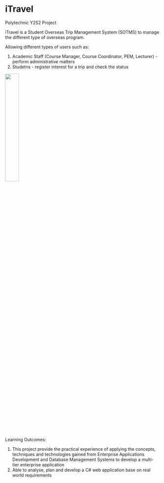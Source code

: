# iTravel
Polytechnic Y2S2 Project

iTravel is a Student Overseas Trip Management System (SOTMS) to manage the different type of overseas program.

Allowing different types of users such as:
1. Academic Staff (Course Manager, Course Coordinator, PEM, Lecturer) - perform administrative matters
2. Studetns - register interest for a trip and check the status

<img src="https://user-images.githubusercontent.com/9548884/151691113-61a30628-9254-4042-8f63-d99cbda0310d.png" width=30%>

Learning Outcomes:
1. This project provide the practical experience of applying the concepts, techniques and technologies gained from Enterprise Applications
Development and Database Management Systems to develop a multi-tier enterprise application
2. Able to analyse, plan and develop a C# web application base on real world requirements
